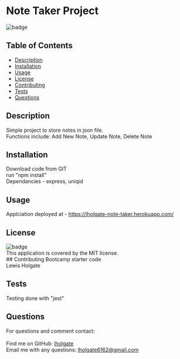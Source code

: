 # Note Taker Project
![badge](https://img.shields.io/badge/license-MIT-brightgreen)
## Table of Contents 
- [Description](#description) 
- [Installation](#installation) 
- [Usage](#usage) 
- [License](#license) 
- [Contributing](#contributing) 
- [Tests](#tests) 
- [Questions](#questions) 
## Description 
Simple project to store notes in json file. <br /> 
Functions include: Add New Note, Update Note, Delete Note <br /> 
## Installation 
Download code from GIT <br /> 
run "npm install" <br /> 
Dependancies - express, uniqid <br /> 
## Usage 
Applciation deployed at - https://lholgate-note-taker.herokuapp.com/ <br />
## License 
![badge](https://img.shields.io/badge/license-MIT-brightgreen)
<br />This application is covered by the MIT license.
<br />## Contributing 
Bootcamp starter code <br /> 
Lewis Holgate <br /> 
## Tests 
Testing done with "jest" <br />
## Questions 
For questions and comment contact: <br /> 
<br />Find me on GitHub: [lholgate](https://github.com/lholgate)<br />
Email me with any questions: lholgate6162@gmail.com<br />
